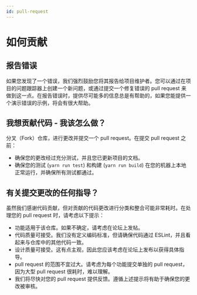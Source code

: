 ```yaml
---
id: pull-request
---
```


# 如何贡献

## 报告错误

如果您发现了一个错误，我们强烈鼓励您将其报告给项目维护者。您可以通过在项目的问题跟踪器上创建一个新问题，或通过提交一个修复错误的 pull request 来做到这一点。在报告错误时，提供尽可能多的信息总是有帮助的，如果您能提供一个演示错误的示例，将会有很大帮助。

## 我想贡献代码 - 我该怎么做？

分叉（Fork）仓库，进行更改并提交一个 pull request。在提交 pull request 之前：

- 确保您的更改经过充分测试，并且您已更新项目的文档。
- 确保您的测试 (`yarn run test`) 和构建 (`yarn run build`) 在您的机器上本地正常运行，并确保所有测试都通过。

## 有关提交更改的任何指导？

虽然我们感谢代码贡献，但对贡献的代码更改进行分类和整合可能非常耗时。在处理您的 pull request 时，请考虑以下提示：

- 功能适用于该仓库。如果不确定，请考虑在论坛上发帖。
- 代码质量可接受。我们没有定义编码标准，但请确保代码通过 ESLint，并且看起来与仓库中的其他代码一致。
- 设计质量可接受。这有点主观，因此您应该考虑在论坛上发布以获得具体指导。
- pull request 的范围不宜过大。请考虑为每个功能提交单独的 pull request，因为大型 pull request 很耗时，难以理解。
- 我们将尽快对您的 pull request 提供反馈。遵循上述提示将有助于确保您的更改被审核。